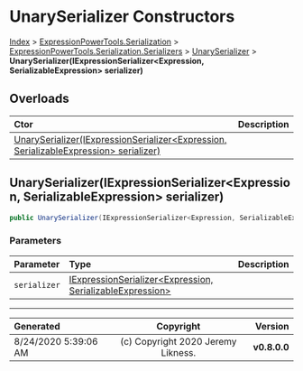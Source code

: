 ﻿# UnarySerializer Constructors

[Index](../index.md) > [ExpressionPowerTools.Serialization](ExpressionPowerTools.Serialization.a.md) > [ExpressionPowerTools.Serialization.Serializers](ExpressionPowerTools.Serialization.Serializers.n.md) > [UnarySerializer](ExpressionPowerTools.Serialization.Serializers.UnarySerializer.cs.md) > **UnarySerializer(IExpressionSerializer&lt;Expression, SerializableExpression> serializer)**



## Overloads

| Ctor | Description |
| :-- | :-- |
| [UnarySerializer(IExpressionSerializer&lt;Expression, SerializableExpression> serializer)](#unaryserializeriexpressionserializerexpression-serializableexpression-serializer) |  |

## UnarySerializer(IExpressionSerializer&lt;Expression, SerializableExpression> serializer)



```csharp
public UnarySerializer(IExpressionSerializer<Expression, SerializableExpression> serializer)
```

### Parameters

| Parameter | Type | Description |
| :-- | :-- | :-- |
| `serializer` | [IExpressionSerializer&lt;Expression, SerializableExpression>](ExpressionPowerTools.Serialization.Signatures.IExpressionSerializer`2.i.md) |  |



---

| Generated | Copyright | Version |
| :-- | :-: | --: |
| 8/24/2020 5:39:06 AM | (c) Copyright 2020 Jeremy Likness. | **v0.8.0.0** |
